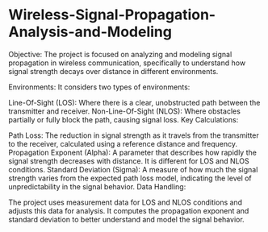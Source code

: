 # Wireless-Signal-Propagation-Analysis-and-Modeling

Objective: The project is focused on analyzing and modeling signal propagation in wireless communication, specifically to understand how signal strength decays over distance in different environments.

Environments: It considers two types of environments:

Line-Of-Sight (LOS): Where there is a clear, unobstructed path between the transmitter and receiver.
Non-Line-Of-Sight (NLOS): Where obstacles partially or fully block the path, causing signal loss.
Key Calculations:

Path Loss: The reduction in signal strength as it travels from the transmitter to the receiver, calculated using a reference distance and frequency.
Propagation Exponent (Alpha): A parameter that describes how rapidly the signal strength decreases with distance. It is different for LOS and NLOS conditions.
Standard Deviation (Sigma): A measure of how much the signal strength varies from the expected path loss model, indicating the level of unpredictability in the signal behavior.
Data Handling:

The project uses measurement data for LOS and NLOS conditions and adjusts this data for analysis.
It computes the propagation exponent and standard deviation to better understand and model the signal behavior.
